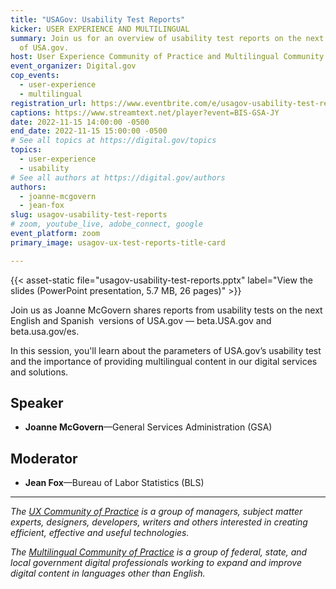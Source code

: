```yaml
---
title: "USAGov: Usability Test Reports"
kicker: USER EXPERIENCE AND MULTILINGUAL
summary: Join us for an overview of usability test reports on the next version
  of USA.gov.
host: User Experience Community of Practice and Multilingual Community of Practice
event_organizer: Digital.gov
cop_events:
  - user-experience
  - multilingual
registration_url: https://www.eventbrite.com/e/usagov-usability-test-reports-tickets-464623089167
captions: https://www.streamtext.net/player?event=BIS-GSA-JY
date: 2022-11-15 14:00:00 -0500
end_date: 2022-11-15 15:00:00 -0500
# See all topics at https://digital.gov/topics
topics:
  - user-experience
  - usability
# See all authors at https://digital.gov/authors
authors:
  - joanne-mcgovern
  - jean-fox
slug: usagov-usability-test-reports
# zoom, youtube_live, adobe_connect, google
event_platform: zoom
primary_image: usagov-ux-test-reports-title-card

---
```


{{< asset-static file="usagov-usability-test-reports.pptx" label="View the slides (PowerPoint presentation, 5.7 MB, 26 pages)" >}}

Join us as Joanne McGovern shares reports from usability tests on the next English and Spanish  versions of USA.gov — beta.USA.gov and beta.usa.gov/es.

In this session, you'll learn about the parameters of USA.gov’s usability test and the importance of providing multilingual content in our digital services and solutions.

## Speaker

* **Joanne McGovern**&mdash;General Services Administration (GSA)

## Moderator

* **Jean Fox**&mdash;Bureau of Labor Statistics (BLS)

- - -

*The [UX Community of Practice](https://digital.gov/communities/user-experience/) is a group of managers, subject matter experts, designers, developers, writers and others interested in creating efficient, effective and useful technologies.*

*The [Multilingual Community of Practice](https://digital.gov/communities/multilingual/) is a group of federal, state, and local government digital professionals working to expand and improve digital content in languages other than English.*

